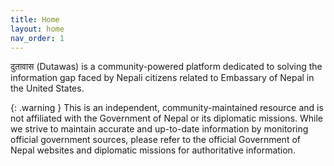 ```yaml
---
title: Home
layout: home
nav_order: 1
---
```


दुतावास (Dutawas) is a community-powered platform dedicated to solving the information gap faced by Nepali citizens related to Embassary of Nepal in the United States. 


{: .warning }
This is an independent, community-maintained resource and is not affiliated with the Government of Nepal or its diplomatic missions. While we strive to maintain accurate and up-to-date information by monitoring official government sources, please refer to the official Government of Nepal websites and diplomatic missions for authoritative information.

